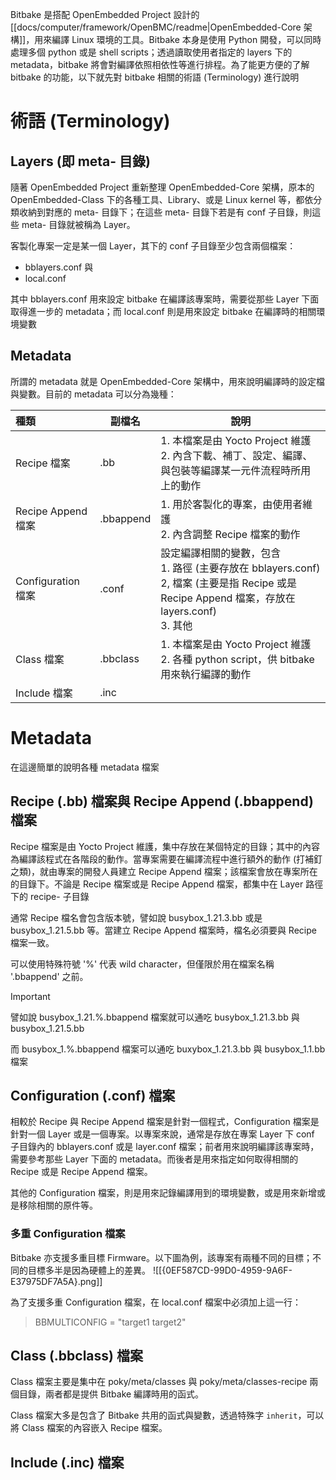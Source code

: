 Bitbake 是搭配 OpenEmbedded Project 設計的 [[docs/computer/framework/OpenBMC/readme|OpenEmbedded-Core 架構]]，用來編譯 Linux 環境的工具。Bitbake 本身是使用 Python 開發，可以同時處理多個 python 或是 shell scripts；透過讀取使用者指定的 layers 下的 metadata，bitbake 將會對編譯依照相依性等進行排程。為了能更方便的了解 bitbake 的功能，以下就先對 bitbake 相關的術語 (Terminology) 進行說明

# 術語 (Terminology)

## Layers (即 meta- 目錄)

隨著 OpenEmbedded Project 重新整理 OpenEmbedded-Core 架構，原本的 OpenEmbedded-Class 下的各種工具、Library、或是 Linux kernel 等，都依分類收納到對應的 meta- 目錄下；在這些 meta- 目錄下若是有 conf 子目錄，則這些 meta- 目錄就被稱為 Layer。

客製化專案一定是某一個 Layer，其下的 conf 子目錄至少包含兩個檔案：

- bblayers.conf 與
- local.conf 

其中 bblayers.conf 用來設定 bitbake 在編譯該專案時，需要從那些 Layer 下面取得進一步的 metadata；而 local.conf 則是用來設定 bitbake 在編譯時的相關環境變數

## Metadata

所謂的 metadata 就是 OpenEmbedded-Core 架構中，用來說明編譯時的設定檔與變數。目前的 metadata 可以分為幾種：

| 種類               | 副檔名       | 說明                                                                                                             |
| :--------------- | --------- | -------------------------------------------------------------------------------------------------------------- |
| Recipe 檔案        | .bb       | 1. 本檔案是由 Yocto Project 維護<br>2. 內含下載、補丁、設定、編譯、與包裝等編譯某一元件流程時所用上的動作                                              |
| Recipe Append 檔案 | .bbappend | 1. 用於客製化的專案，由使用者維護<br>2. 內含調整 Recipe 檔案的動作                                                                     |
| Configuration 檔案 | .conf     | 設定編譯相關的變數，包含<br>1. 路徑 (主要存放在 bblayers.conf)<br>2, 檔案 (主要是指 Recipe 或是 Recipe Append 檔案，存放在layers.conf)<br>3. 其他 |
| Class 檔案         | .bbclass  | 1. 本檔案是由 Yocto Project 維護<br>2. 各種 python script，供 bitbake 用來執行編譯的動作                                           |
| Include 檔案       | .inc      |                                                                                                                |

# Metadata

在這邊簡單的說明各種 metadata 檔案

## Recipe (.bb) 檔案與 Recipe Append (.bbappend) 檔案

Recipe 檔案是由 Yocto Project 維護，集中存放在某個特定的目錄；其中的內容為編譯該程式在各階段的動作。當專案需要在編譯流程中進行額外的動作 (打補釘之類)，就由專案的開發人員建立 Recipe Append 檔案；該檔案會放在專案所在的目錄下。不論是 Recipe 檔案或是 Recipe Append 檔案，都集中在 Layer 路徑下的 recipe- 子目錄

通常 Recipe 檔名會包含版本號，譬如說 busybox_1.21.3.bb 或是 busybox_1.21.5.bb 等。當建立 Recipe Append 檔案時，檔名必須要與 Recipe 檔案一致。

可以使用特殊符號 '%' 代表 wild character，但僅限於用在檔案名稱 '.bbappend' 之前。

> [!IMPORTANT]
> 譬如說 busybox_1.21.%.bbappend 檔案就可以通吃 busybox_1.21.3.bb 與 busybox_1.21.5.bb
> 
> 而 busybox_1.%.bbappend 檔案可以通吃 buxybox_1.21.3.bb 與 busybox_1.1.bb 檔案


## Configuration (.conf) 檔案

相較於 Recipe 與 Recipe Append 檔案是針對一個程式，Configuration 檔案是針對一個 Layer 或是一個專案。以專案來說，通常是存放在專案 Layer 下 conf 子目錄內的 bblayers.conf 或是 layer.conf 檔案；前者用來說明編譯該專案時，需要參考那些 Layer 下面的 metadata。而後者是用來指定如何取得相關的 Recipe 或是 Recipe Append 檔案。

其他的 Configuration 檔案，則是用來記錄編譯用到的環境變數，或是用來新增或是移除相關的原件等。

### 多重 Configuration 檔案

Bitbake 亦支援多重目標 Firmware。以下圖為例，該專案有兩種不同的目標；不同的目標多半是因為硬體上的差異。
![[{0EF587CD-99D0-4959-9A6F-E37975DF7A5A}.png]]

為了支援多重 Configuration 檔案，在 local.conf 檔案中必須加上這一行：

> BBMULTICONFIG = "target1 target2"

## Class (.bbclass) 檔案

Class 檔案主要是集中在 poky/meta/classes 與 poky/meta/classes-recipe 兩個目錄，兩者都是提供 Bitbake 編譯時用的函式。

Class 檔案大多是包含了 Bitbake 共用的函式與變數，透過特殊字 `inherit`，可以將 Class 檔案的內容嵌入 Recipe 檔案。

##  Include (.inc) 檔案